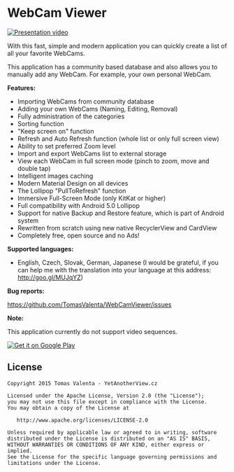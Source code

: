# WebCam Viewer

[![Presentation video](http://img.youtube.com/vi/Xcp0j2vwbxI/0.jpg)](http://www.youtube.com/watch?v=Xcp0j2vwbxI)

With this fast, simple and modern application you can quickly create a list of all your favorite WebCams.

This application has a community based database and also allows you to manually add any WebCam. For example, your own personal WebCam.

**Features:**
- Importing WebCams from community database
- Adding your own WebCams (Naming, Editing, Removal)
- Fully administration of the categories
- Sorting function
- "Keep screen on" function
- Refresh and Auto Refresh function (whole list or only full screen view)
- Ability to set preferred Zoom level
- Import and export WebCams list to external storage
- View each WebCam in full screen mode (pinch to zoom, move and double tap)
- Intelligent images caching
- Modern Material Design on all devices
- The Lollipop "PullToRefresh" function
- Immersive Full-Screen Mode (only KitKat or higher)
- Full compatibility with Android 5.0 Lollipop
- Support for native Backup and Restore feature, which is part of Android system
- Rewritten from scratch using new native RecyclerView and CardView
- Completely free, open source and no Ads!

**Supported languages:**
* English, Czech, Slovak, German, Japanese (I would be grateful, if you can help me with the translation into your language at this address: http://goo.gl/MUJqYZ)

**Bug reports:**

https://github.com/TomasValenta/WebCamViewer/issues

**Note:**

This application currently do not support video sequences.

[![Get it on Google Play](http://developer.android.com/images/brand/en_generic_rgb_wo_60.png)](https://play.google.com/store/apps/details?id=cz.yetanotherview.webcamviewer.app)
	 
License
--------

    Copyright 2015 Tomas Valenta - YetAnotherView.cz

    Licensed under the Apache License, Version 2.0 (the "License");
    you may not use this file except in compliance with the License.
    You may obtain a copy of the License at

       http://www.apache.org/licenses/LICENSE-2.0

    Unless required by applicable law or agreed to in writing, software
    distributed under the License is distributed on an "AS IS" BASIS,
    WITHOUT WARRANTIES OR CONDITIONS OF ANY KIND, either express or implied.
    See the License for the specific language governing permissions and
    limitations under the License.